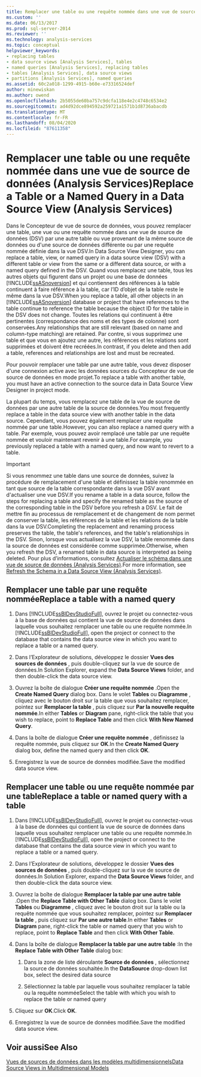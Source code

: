```yaml
---
title: Remplacer une table ou une requête nommée dans une vue de source de données (Analysis Services) | Microsoft Docs
ms.custom: ''
ms.date: 06/13/2017
ms.prod: sql-server-2014
ms.reviewer: ''
ms.technology: analysis-services
ms.topic: conceptual
helpviewer_keywords:
- replacing tables
- data source views [Analysis Services], tables
- named queries [Analysis Services], replacing tables
- tables [Analysis Services], data source views
- partitions [Analysis Services], named queries
ms.assetid: 60c2a018-1299-4915-b60e-e73316524def
author: minewiskan
ms.author: owend
ms.openlocfilehash: 2b5055de60ba757c9dcfa118e4e2c4748c6534e2
ms.sourcegitcommit: ad4d92dce894592a259721a1571b1d8736abacdb
ms.translationtype: MT
ms.contentlocale: fr-FR
ms.lasthandoff: 08/04/2020
ms.locfileid: "87611358"
---
```

# <a name="replace-a-table-or-a-named-query-in-a-data-source-view-analysis-services"></a><span data-ttu-id="b60f7-102">Remplacer une table ou une requête nommée dans une vue de source de données (Analysis Services)</span><span class="sxs-lookup"><span data-stu-id="b60f7-102">Replace a Table or a Named Query in a Data Source View (Analysis Services)</span></span>
  <span data-ttu-id="b60f7-103">Dans le Concepteur de vue de source de données, vous pouvez remplacer une table, une vue ou une requête nommée dans une vue de source de données (DSV) par une autre table ou vue provenant de la même source de données ou d'une source de données différente ou par une requête nommée définie dans la vue DSV.</span><span class="sxs-lookup"><span data-stu-id="b60f7-103">In Data Source View Designer, you can replace a table, view, or named query in a data source view (DSV) with a different table or view from the same or a different data source, or with a named query defined in the DSV.</span></span> <span data-ttu-id="b60f7-104">Quand vous remplacez une table, tous les autres objets qui figurent dans un projet ou une base de données [!INCLUDE[ssASnoversion](../../includes/ssasnoversion-md.md)] et qui contiennent des références à la table continuent à faire référence à la table, car l’ID d’objet de la table reste le même dans la vue DSV.</span><span class="sxs-lookup"><span data-stu-id="b60f7-104">When you replace a table, all other objects in an [!INCLUDE[ssASnoversion](../../includes/ssasnoversion-md.md)] database or project that have references to the table continue to reference the table because the object ID for the table in the DSV does not change.</span></span> <span data-ttu-id="b60f7-105">Toutes les relations qui continuent à être pertinentes (correspondance des noms et des types de colonne) sont conservées.</span><span class="sxs-lookup"><span data-stu-id="b60f7-105">Any relationships that are still relevant (based on name and column-type matching) are retained.</span></span> <span data-ttu-id="b60f7-106">Par contre, si vous supprimez une table et que vous en ajoutez une autre, les références et les relations sont supprimées et doivent être recréées.</span><span class="sxs-lookup"><span data-stu-id="b60f7-106">In contrast, if you delete and then add a table, references and relationships are lost and must be recreated.</span></span>  
  
 <span data-ttu-id="b60f7-107">Pour pouvoir remplacer une table par une autre table, vous devez disposer d'une connexion active avec les données sources du Concepteur de vue de source de données en mode projet.</span><span class="sxs-lookup"><span data-stu-id="b60f7-107">To replace a table with another table, you must have an active connection to the source data in Data Source View Designer in project mode.</span></span>  
  
 <span data-ttu-id="b60f7-108">La plupart du temps, vous remplacez une table de la vue de source de données par une autre table de la source de données.</span><span class="sxs-lookup"><span data-stu-id="b60f7-108">You most frequently replace a table in the data source view with another table in the data source.</span></span> <span data-ttu-id="b60f7-109">Cependant, vous pouvez également remplacer une requête nommée par une table.</span><span class="sxs-lookup"><span data-stu-id="b60f7-109">However, you can also replace a named query with a table.</span></span> <span data-ttu-id="b60f7-110">Par exemple, vous pouvez avoir remplacé une table par une requête nommée et vouloir maintenant revenir à une table.</span><span class="sxs-lookup"><span data-stu-id="b60f7-110">For example, you previously replaced a table with a named query, and now want to revert to a table.</span></span>  
  
> [!IMPORTANT]  
>  <span data-ttu-id="b60f7-111">Si vous renommez une table dans une source de données, suivez la procédure de remplacement d'une table et définissez la table renommée en tant que source de la table correspondante dans la vue DSV avant d'actualiser une vue DSV.</span><span class="sxs-lookup"><span data-stu-id="b60f7-111">If you rename a table in a data source, follow the steps for replacing a table and specify the renamed table as the source of the corresponding table in the DSV before you refresh a DSV.</span></span> <span data-ttu-id="b60f7-112">Le fait de mettre fin au processus de remplacement et de changement de nom permet de conserver la table, les références de la table et les relations de la table dans la vue DSV.</span><span class="sxs-lookup"><span data-stu-id="b60f7-112">Completing the replacement and renaming process preserves the table, the table's references, and the table's relationships in the DSV.</span></span> <span data-ttu-id="b60f7-113">Sinon, lorsque vous actualisez la vue DSV, la table renommée dans la source de données est considérée comme supprimée.</span><span class="sxs-lookup"><span data-stu-id="b60f7-113">Otherwise, when you refresh the DSV, a renamed table in data source is interpreted as being deleted.</span></span> <span data-ttu-id="b60f7-114">Pour plus d’informations, consultez [Actualiser le schéma dans une vue de source de données &#40;Analysis Services&#41;](refresh-the-schema-in-a-data-source-view-analysis-services.md).</span><span class="sxs-lookup"><span data-stu-id="b60f7-114">For more information, see [Refresh the Schema in a Data Source View &#40;Analysis Services&#41;](refresh-the-schema-in-a-data-source-view-analysis-services.md).</span></span>  
  
##  <a name="replace-a-table-with-a-named-query"></a><a name="bkmk_nq"></a> <span data-ttu-id="b60f7-115">Remplacer une table par une requête nommée</span><span class="sxs-lookup"><span data-stu-id="b60f7-115">Replace a table with a named query</span></span>  
  
1.  <span data-ttu-id="b60f7-116">Dans [!INCLUDE[ssBIDevStudioFull](../../includes/ssbidevstudiofull-md.md)], ouvrez le projet ou connectez-vous à la base de données qui contient la vue de source de données dans laquelle vous souhaitez remplacer une table ou une requête nommée.</span><span class="sxs-lookup"><span data-stu-id="b60f7-116">In [!INCLUDE[ssBIDevStudioFull](../../includes/ssbidevstudiofull-md.md)], open the project or connect to the database that contains the data source view in which you want to replace a table or a named query.</span></span>  
  
2.  <span data-ttu-id="b60f7-117">Dans l’Explorateur de solutions, développez le dossier **Vues des sources de données** , puis double-cliquez sur la vue de source de données.</span><span class="sxs-lookup"><span data-stu-id="b60f7-117">In Solution Explorer, expand the **Data Source Views** folder, and then double-click the data source view.</span></span>  
  
3.  <span data-ttu-id="b60f7-118">Ouvrez la boîte de dialogue **Créer une requête nommée** .</span><span class="sxs-lookup"><span data-stu-id="b60f7-118">Open the **Create Named Query** dialog box.</span></span> <span data-ttu-id="b60f7-119">Dans le volet **Tables** ou **Diagramme** , cliquez avec le bouton droit sur la table que vous souhaitez remplacer, pointez sur **Remplacer la table** , puis cliquez sur **Par la nouvelle requête nommée**.</span><span class="sxs-lookup"><span data-stu-id="b60f7-119">In either **Tables** or **Diagram** pane, right-click the table that you wish to replace, point to **Replace Table** and then click **With New Named Query**.</span></span>  
  
4.  <span data-ttu-id="b60f7-120">Dans la boîte de dialogue **Créer une requête nommée** , définissez la requête nommée, puis cliquez sur **OK**.</span><span class="sxs-lookup"><span data-stu-id="b60f7-120">In the **Create Named Query** dialog box, define the named query and then click **OK**.</span></span>  
  
5.  <span data-ttu-id="b60f7-121">Enregistrez la vue de source de données modifiée.</span><span class="sxs-lookup"><span data-stu-id="b60f7-121">Save the modified data source view.</span></span>  
  
## <a name="replace-a-table-or-named-query-with-a-table"></a><span data-ttu-id="b60f7-122">Remplacer une table ou une requête nommée par une table</span><span class="sxs-lookup"><span data-stu-id="b60f7-122">Replace a table or named query with a table</span></span>  
  
1.  <span data-ttu-id="b60f7-123">Dans [!INCLUDE[ssBIDevStudioFull](../../includes/ssbidevstudiofull-md.md)], ouvrez le projet ou connectez-vous à la base de données qui contient la vue de source de données dans laquelle vous souhaitez remplacer une table ou une requête nommée.</span><span class="sxs-lookup"><span data-stu-id="b60f7-123">In [!INCLUDE[ssBIDevStudioFull](../../includes/ssbidevstudiofull-md.md)], open the project or connect to the database that contains the data source view in which you want to replace a table or a named query.</span></span>  
  
2.  <span data-ttu-id="b60f7-124">Dans l’Explorateur de solutions, développez le dossier **Vues des sources de données** , puis double-cliquez sur la vue de source de données.</span><span class="sxs-lookup"><span data-stu-id="b60f7-124">In Solution Explorer, expand the **Data Source Views** folder, and then double-click the data source view.</span></span>  
  
3.  <span data-ttu-id="b60f7-125">Ouvrez la boîte de dialogue **Remplacer la table par une autre table** .</span><span class="sxs-lookup"><span data-stu-id="b60f7-125">Open the **Replace Table with Other Table** dialog box.</span></span> <span data-ttu-id="b60f7-126">Dans le volet **Tables** ou **Diagramme** , cliquez avec le bouton droit sur la table ou la requête nommée que vous souhaitez remplacer, pointez sur **Remplacer la table** , puis cliquez sur **Par une autre table**.</span><span class="sxs-lookup"><span data-stu-id="b60f7-126">In either **Tables** or **Diagram** pane, right-click the table or named query that you wish to replace, point to **Replace Table** and then click **With Other Table**.</span></span>  
  
4.  <span data-ttu-id="b60f7-127">Dans la boîte de dialogue **Remplacer la table par une autre table** :</span><span class="sxs-lookup"><span data-stu-id="b60f7-127">In the **Replace Table with Other Table** dialog box:</span></span>  
  
    1.  <span data-ttu-id="b60f7-128">Dans la zone de liste déroulante **Source de données** , sélectionnez la source de données souhaitée.</span><span class="sxs-lookup"><span data-stu-id="b60f7-128">In the **DataSource** drop-down list box, select the desired data source</span></span>  
  
    2.  <span data-ttu-id="b60f7-129">Sélectionnez la table par laquelle vous souhaitez remplacer la table ou la requête nommée</span><span class="sxs-lookup"><span data-stu-id="b60f7-129">Select the table with which you wish to replace the table or named query</span></span>  
  
5.  <span data-ttu-id="b60f7-130">Cliquez sur **OK**.</span><span class="sxs-lookup"><span data-stu-id="b60f7-130">Click **OK**.</span></span>  
  
6.  <span data-ttu-id="b60f7-131">Enregistrez la vue de source de données modifiée.</span><span class="sxs-lookup"><span data-stu-id="b60f7-131">Save the modified data source view.</span></span>  
  
## <a name="see-also"></a><span data-ttu-id="b60f7-132">Voir aussi</span><span class="sxs-lookup"><span data-stu-id="b60f7-132">See Also</span></span>  
 [<span data-ttu-id="b60f7-133">Vues de sources de données dans les modèles multidimensionnels</span><span class="sxs-lookup"><span data-stu-id="b60f7-133">Data Source Views in Multidimensional Models</span></span>](data-source-views-in-multidimensional-models.md)  
  
  
